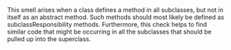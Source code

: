 This smell arises when a class defines a method in all subclasses, but not in itself as an abstract method. Such methods should most likely be defined as subclassResponsibility methods. Furthermore, this check helps to find similar code that might be occurring in all the subclasses that should be pulled up into the superclass.